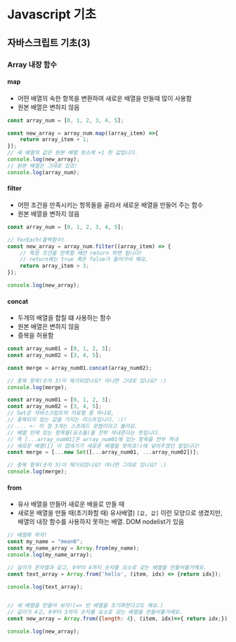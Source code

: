 # Javascript 기초

## 자바스크립트 기초(3)

### Array 내장 함수

#### map
- 어떤 배열의 속한 항목을 변환하여 새로운 배열을 만들때 많이 사용함
- 원본 배열은 변하지 않음
```javascript
const array_num = [0, 1, 2, 3, 4, 5];

const new_array = array_num.map((array_item) =>{ 
	return array_item + 1;
});
// 새 배열의 값은 원본 배열 원소에 +1 한 값입니다.
console.log(new_array);
// 원본 배열은 그대로 있죠!
console.log(array_num);
```

#### filter
- 어떤 조건을 만족시키는 항목들을 골라서 새로운 배열을 만들어 주는 함수
- 원본 배열을 변하지 않음
```javascript
const array_num = [0, 1, 2, 3, 4, 5];

// forEach(콜백함수)
const new_array = array_num.filter((array_item) => {
	// 특정 조건을 만족할 때만 return 하면 됩니다!
	// return에는 true 혹은 false가 들어가야 해요.
	return array_item > 3;
});

console.log(new_array);
```

#### concat
- 두개의 배열을 합칠 떄 사용하는 함수
- 원본 배열은 변하지 않음
- 중복을 허용함
```javascript
const array_num01 = [0, 1, 2, 3];
const array_num02 = [3, 4, 5];

const merge = array_num01.concat(array_num02);

// 중복 항목(숫자 3)이 제거되었나요? 아니면 그대로 있나요? :)
console.log(merge);
```
```javascript
const array_num01 = [0, 1, 2, 3];
const array_num02 = [3, 4, 5];
// Set은 자바스크립트의 자료형 중 하나로, 
// 중복되지 않는 값을 가지는 리스트입니다. :)!
// ... <- 이 점 3개는 스프레드 문법이라고 불러요.
// 배열 안에 있는 항목들(요소들)을 전부 꺼내준다는 뜻입니다.
// 즉 [...array_num01]은 array_num01에 있는 항목을 전부 꺼내 
// 새로운 배열([] 이 껍데기가 새로운 배열을 뜻하죠!)에 넣어주겠단 말입니다!
const merge = [...new Set([...array_num01, ...array_num02])];

// 중복 항목(숫자 3)이 제거되었나요? 아니면 그대로 있나요? :)
console.log(merge);
```

#### from
- 유사 배열을 만들어 새로운 배을로 만들 때
- 새로운 배열을 만들 때(초기화할 때)
	유사배열) `[값, 값]` 이런 모양으로 생겼지만, 배열의 내장 함수를 사용하지 못하는 배열. DOM nodelist가 있음
```javascript
// 배열화 하자!
const my_name = "mean0";
const my_name_array = Array.from(my_name);
console.log(my_name_array);

// 길이가 문자열과 같고, 0부터 4까지 숫자를 요소로 갖는 배열을 만들어볼거예요. 
const text_array = Array.from('hello', (item, idx) => {return idx});

console.log(text_array);


// 새 배열을 만들어 보자!(=> 빈 배열을 초기화한다고도 해요.)
// 길이가 4고, 0부터 3까지 숫자를 요소로 갖는 배열을 만들어볼거예요. 
const new_array = Array.from({length: 4}, (item, idx)=>{ return idx;});

console.log(new_array);
```